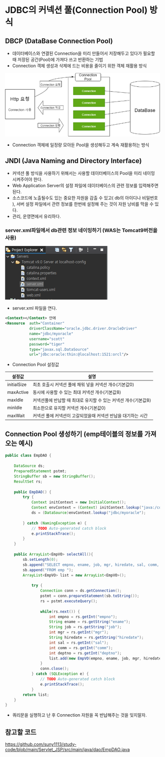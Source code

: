 # JDBC의 커넥션 풀(Connection Pool) 방식

## DBCP (DataBase Connection Pool)
- 데이터베이스와 연결된 Connection을 미리 만들어서 저장해두고 있다가 필요할 때 저장된 공간(Pool)에 가져다 쓰고 반환하는 기법
- Connection 객체 생성과 삭제에 드는 비용을 줄이기 위한 객체 재활용 방식

![connection_pool](./images/connection_pool.png)

- Connection 객체에 일정량 모아둔 Pool을 생성해두고 계속 재활용하는 방식

## JNDI (Java Naming and Directory Interface)
- 커넥션 풀 방식을 사용하기 위해서는 사용할 데이터베이스의 Pool을 미리 네이밍 시켜주어야 한다.
- Web Application Server의 설정 파일에 데이터베이스의 관련 정보를 입력해주면 된다.
- 소스코드에 노출될수도 있는 중요한 자원을 감출 수 있고( db의 아이디나 비밀번호 ), 서버 설정 파일에서 관련 정보를 한번에 설정해 주는 것이 자원 낭비를 막을 수 있다.
- 관리, 운영면에서 유리하다.

### server.xml파일에서 db관련 정보 네이밍하기 (WAS는 Tomcat9버전을 사용)

![server01](./images/server01.png)

- server.xml 파일을 연다.
```xml
<Context></Context> 안에
<Resource  auth="Container"
           driverClassName="oracle.jdbc.driver.OracleDriver"
           name="jdbc/myoracle"
           username="scott"
           password="tiger"
           type="javax.sql.DataSource"
           url="jdbc:oracle:thin:@localhost:1521:orcl"/>
```

- Connection Pool 설정값

|설정값|설명|
|------|-----|
|initialSize|최초 호출시 커넥션 풀에 채워 넣을 커넥션 개수(기본값0)|
|maxActive|동시에 사용할 수 있는 최대 커넥션 개수(기본값8)|
|maxIdle|커넥션풀에 반납할 때 최대로 유지할 수 있는 커넥션 개수(기본값8)|
|minIdle|최소한으로 유지할 커넥션 개수(기본값0)|
|maxWait|커넥션 풀에 커넥션이 고갈되었을때 커넥션 반납을 대기하는 시간|


## Connection Pool 생성하기 (emp테이블의 정보를 가져오는 예시)

```java
public class EmpDAO {
	
	DataSource ds;
	PreparedStatement pstmt;
	StringBuffer sb = new StringBuffer();
	ResultSet rs;
	
	public EmpDAO() {
		try {
			Context initContext = new InitialContext();
			Context envContext = (Context) initContext.lookup("java:/comp/env");
			ds = (DataSource)envContext.lookup("jdbc/myoracle");
			
		} catch (NamingException e) {
			// TODO Auto-generated catch block
			e.printStackTrace();
		}
	}
	
	public ArrayList<EmpVO> selectAll(){
		sb.setLength(0);
		sb.append("SELECT empno, ename, job, mgr, hiredate, sal, comm, deptno ");
		sb.append("FROM emp ");
		ArrayList<EmpVO> list = new ArrayList<EmpVO>();
		
			try {
				Connection conn = ds.getConnection();
				pstmt = conn.prepareStatement(sb.toString());
				rs = pstmt.executeQuery();
				
				while(rs.next()) {
					int empno = rs.getInt("empno");
					String ename = rs.getString("ename");
					String job = rs.getString("job");
					int mgr = rs.getInt("mgr");
					String hiredate = rs.getString("hiredate");
					int sal = rs.getInt("sal");
					int comm = rs.getInt("comm");
					int deptno = rs.getInt("deptno");
					list.add(new EmpVO(empno, ename, job, mgr, hiredate, sal, comm, deptno));
				}
				conn.close();
			} catch (SQLException e) {
				// TODO Auto-generated catch block
				e.printStackTrace();
			}
		return list;
	}
}
```
- 쿼리문을 실행하고 난 후 Connection 자원을 꼭 반납해주는 것을 잊지말자.

## 참고할 코드
<https://github.com/suny1113/study-code/blob/main/Servlet_JSP/src/main/java/dao/EmpDAO.java>








